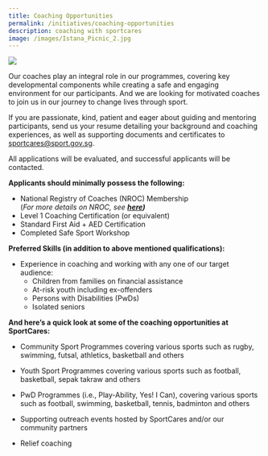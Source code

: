 ```yaml
---
title: Coaching Opportunities
permalink: /initiatives/coaching-opportunities
description: coaching with sportcares
image: /images/Istana_Picnic_2.jpg
---
```

![](/images/Istana_Picnic_2.jpg)

Our coaches play an integral role in our programmes, covering key developmental components while creating a safe and engaging environment for our participants. And we are looking for motivated coaches to join us in our journey to change lives through sport. 

If you are passionate, kind, patient and eager about guiding and mentoring participants, send us your resume detailing your background and coaching experiences, as well as supporting documents and certificates to [sportcares@sport.gov.sg](sportcares@sport.gov.sg).

All applications will be evaluated, and successful applicants will be contacted.

**Applicants should minimally possess the following:**
* National Registry of Coaches (NROC) Membership  
(*For more details on NROC, see  **[here](https://www.sportsingapore.gov.sg/Athletes-Coaches/Coaches-Corner/National-Registry-of-Coaches/How-to-be-an-NROC-Coach))***
* Level 1 Coaching Certification (or equivalent)
* Standard First Aid + AED Certification
* Completed Safe Sport Workshop

**Preferred Skills (in addition to above mentioned qualifications):** 
* Experience in coaching and working with any one of our target audience: 
	* Children from families on financial assistance
	* At-risk youth including ex-offenders 
	* Persons with Disabilities (PwDs) 
	* Isolated seniors 

**And here’s a quick look at some of the coaching opportunities at SportCares:** 
* Community Sport Programmes covering various sports such as rugby, swimming, futsal, athletics, basketball and others

* Youth Sport Programmes covering various sports such as football, basketball, sepak takraw and others

* PwD Programmes (i.e., Play-Ability, Yes! I Can), covering various sports such as football, swimming, basketball, tennis, badminton and others

* Supporting outreach events hosted by SportCares and/or our community partners

* Relief coaching